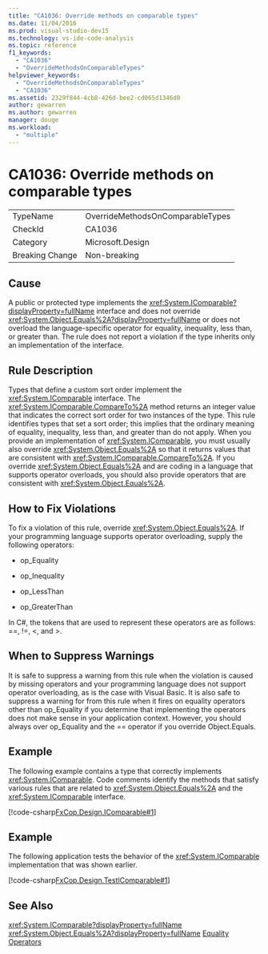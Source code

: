 ```yaml
---
title: "CA1036: Override methods on comparable types"
ms.date: 11/04/2016
ms.prod: visual-studio-dev15
ms.technology: vs-ide-code-analysis
ms.topic: reference
f1_keywords:
  - "CA1036"
  - "OverrideMethodsOnComparableTypes"
helpviewer_keywords:
  - "OverrideMethodsOnComparableTypes"
  - "CA1036"
ms.assetid: 2329f844-4cb8-426d-bee2-cd065d1346d0
author: gewarren
ms.author: gewarren
manager: douge
ms.workload:
  - "multiple"
---
```

# CA1036: Override methods on comparable types
|||
|-|-|
|TypeName|OverrideMethodsOnComparableTypes|
|CheckId|CA1036|
|Category|Microsoft.Design|
|Breaking Change|Non-breaking|

## Cause
 A public or protected type implements the <xref:System.IComparable?displayProperty=fullName> interface and does not override <xref:System.Object.Equals%2A?displayProperty=fullName> or does not overload the language-specific operator for equality, inequality, less than, or greater than. The rule does not report a violation if the type inherits only an implementation of the interface.

## Rule Description
 Types that define a custom sort order implement the <xref:System.IComparable> interface. The <xref:System.IComparable.CompareTo%2A> method returns an integer value that indicates the correct sort order for two instances of the type. This rule identifies types that set a sort order; this implies that the ordinary meaning of equality, inequality, less than, and greater than do not apply. When you provide an implementation of <xref:System.IComparable>, you must usually also override <xref:System.Object.Equals%2A> so that it returns values that are consistent with <xref:System.IComparable.CompareTo%2A>. If you override <xref:System.Object.Equals%2A> and are coding in a language that supports operator overloads, you should also provide operators that are consistent with <xref:System.Object.Equals%2A>.

## How to Fix Violations
 To fix a violation of this rule, override <xref:System.Object.Equals%2A>. If your programming language supports operator overloading, supply the following operators:

-   op_Equality

-   op_Inequality

-   op_LessThan

-   op_GreaterThan

 In C#, the tokens that are used to represent these operators are as follows: ==, !=, \<, and >.

## When to Suppress Warnings
 It is safe to suppress a warning from this rule when the violation is caused by missing operators and your programming language does not support operator overloading, as is the case with Visual Basic. It is also safe to suppress a warning for from this rule when it fires on equality operators other than op_Equality if you determine that implementing the operators does not make sense in your application context. However, you should always over op_Equality and the == operator if you override Object.Equals.

## Example
 The following example contains a type that correctly implements <xref:System.IComparable>. Code comments identify the methods that satisfy various rules that are related to <xref:System.Object.Equals%2A> and the <xref:System.IComparable> interface.

 [!code-csharp[FxCop.Design.IComparable#1](../code-quality/codesnippet/CSharp/ca1036-override-methods-on-comparable-types_1.cs)]

## Example
 The following application tests the behavior of the <xref:System.IComparable> implementation that was shown earlier.

 [!code-csharp[FxCop.Design.TestIComparable#1](../code-quality/codesnippet/CSharp/ca1036-override-methods-on-comparable-types_2.cs)]

## See Also
 <xref:System.IComparable?displayProperty=fullName>
 <xref:System.Object.Equals%2A?displayProperty=fullName>
 [Equality Operators](/dotnet/standard/design-guidelines/equality-operators)